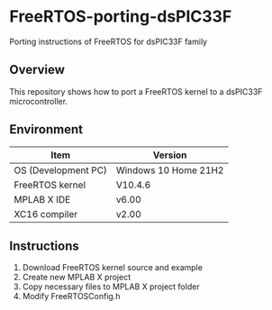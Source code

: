 # FreeRTOS-porting-dsPIC33F
Porting instructions of FreeRTOS for dsPIC33F family

## Overview
This repository shows how to port a FreeRTOS kernel to a dsPIC33F microcontroller.

## Environment
| Item | Version |
| ---- | ---- |
| OS (Development PC) | Windows 10 Home 21H2 |
| FreeRTOS kernel | V10.4.6 |
| MPLAB X IDE | v6.00 | 
| XC16 compiler | v2.00 |

## Instructions
1. Download FreeRTOS kernel source and example
1. Create new MPLAB X project
1. Copy necessary files to MPLAB X project folder
1. Modify FreeRTOSConfig.h
